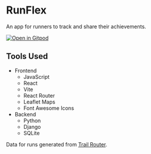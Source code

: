 # RunFlex

An app for runners to track and share their achievements.

[![Open in Gitpod](https://gitpod.io/button/open-in-gitpod.svg)](https://gitpod-redirect.herokuapp.com/)

## Tools Used

- Frontend
    - JavaScript
    - React
    - Vite
    - React Router
    - Leaflet Maps
    - Font Awesome Icons
- Backend
    - Python
    - Django
    - SQLite

Data for runs generated from [Trail Router](https://trailrouter.com).
